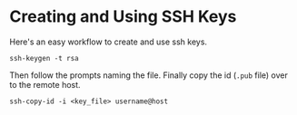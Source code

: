 # Creating and Using SSH Keys

Here's an easy workflow to create and use ssh keys.


```ssh-keygen -t rsa```

Then follow the prompts naming the file. Finally copy the id (`.pub` file) over to the remote host.

```ssh-copy-id -i <key_file> username@host```
